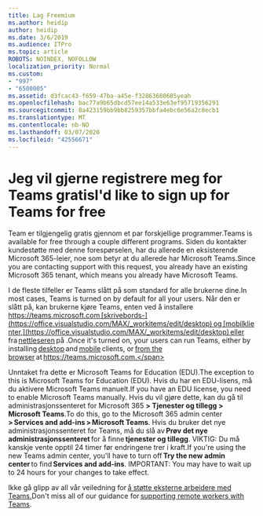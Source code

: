 ```yaml
---
title: Lag Freemium
ms.author: heidip
author: heidip
ms.date: 3/6/2019
ms.audience: ITPro
ms.topic: article
ROBOTS: NOINDEX, NOFOLLOW
localization_priority: Normal
ms.custom:
- "997"
- "6500005"
ms.assetid: d3fcac43-f659-47ba-a45e-f32863680685yeah
ms.openlocfilehash: bac77a9b65dbcd57ee14a533e63ef95719356291
ms.sourcegitcommit: 8a423159bb9bb8259357bbfa4ebc6e56a2c8ecb1
ms.translationtype: MT
ms.contentlocale: nb-NO
ms.lasthandoff: 03/07/2020
ms.locfileid: "42556671"
---
```

# <a name="id-like-to-sign-up-for-teams-for-free"></a><span data-ttu-id="8e56f-102">Jeg vil gjerne registrere meg for Teams gratis</span><span class="sxs-lookup"><span data-stu-id="8e56f-102">I'd like to sign up for Teams for free</span></span>

<span data-ttu-id="8e56f-103">Team er tilgjengelig gratis gjennom et par forskjellige programmer.</span><span class="sxs-lookup"><span data-stu-id="8e56f-103">Teams is available for free through a couple different programs.</span></span> <span data-ttu-id="8e56f-104">Siden du kontakter kundestøtte med denne forespørselen, har du allerede en eksisterende Microsoft 365-leier, noe som betyr at du allerede har Microsoft Teams.</span><span class="sxs-lookup"><span data-stu-id="8e56f-104">Since you are contacting support with this request, you already have an existing Microsoft 365 tenant, which means you already have Microsoft Teams.</span></span>

<span data-ttu-id="8e56f-105">I de fleste tilfeller er Teams slått på som standard for alle brukerne dine.</span><span class="sxs-lookup"><span data-stu-id="8e56f-105">In most cases, Teams is turned on by default for all your users.</span></span> <span data-ttu-id="8e56f-106">Når den er slått på, kan brukerne kjøre Teams, enten ved å installere https://teams.microsoft.com [skrivebords-](https://office.visualstudio.com/MAX/_workitems/edit/desktop) og [mobilklienter,](https://office.visualstudio.com/MAX/_workitems/edit/desktop) eller fra [nettleseren](https://docs.microsoft.com/en-us/MicrosoftTeams/get-clients#mobile-clients) på .</span><span class="sxs-lookup"><span data-stu-id="8e56f-106">Once it's turned on, your users can run Teams, either by installing [desktop](https://office.visualstudio.com/MAX/_workitems/edit/desktop) and [mobile](https://office.visualstudio.com/MAX/_workitems/edit/desktop) clients, or [from the browser](https://docs.microsoft.com/en-us/MicrosoftTeams/get-clients#mobile-clients) at https://teams.microsoft.com.</span></span>

<span data-ttu-id="8e56f-107">Unntaket fra dette er Microsoft Teams for Education (EDU).</span><span class="sxs-lookup"><span data-stu-id="8e56f-107">The exception to this is Microsoft Teams for Education (EDU).</span></span> <span data-ttu-id="8e56f-108">Hvis du har en EDU-lisens, må du aktivere Microsoft Teams manuelt.</span><span class="sxs-lookup"><span data-stu-id="8e56f-108">If you have an EDU license, you need to enable Microsoft Teams manually.</span></span> <span data-ttu-id="8e56f-109">Hvis du vil gjøre dette, kan du gå til administrasjonssenteret for Microsoft 365 **> Tjenester og tillegg > Microsoft Teams**.</span><span class="sxs-lookup"><span data-stu-id="8e56f-109">To do this, go to the Microsoft 365 admin center **> Services and add-ins > Microsoft Teams**.</span></span> <span data-ttu-id="8e56f-110">Hvis du bruker det nye administrasjonssenteret for Teams, må du slå av **Prøv det nye administrasjonssenteret** for å finne **tjenester og tillegg**. VIKTIG: Du må kanskje vente opptil 24 timer før endringene trer i kraft.</span><span class="sxs-lookup"><span data-stu-id="8e56f-110">If you're using the new Teams admin center, you'll have to turn off **Try the new admin center** to find **Services and add-ins**. IMPORTANT: You may have to wait up to 24 hours for your changes to take effect.</span></span>

<span data-ttu-id="8e56f-111">Ikke gå glipp av all vår veiledning for [å støtte eksterne arbeidere med Teams.](https://docs.microsoft.com/en-us/MicrosoftTeams/support-remote-work-with-teams)</span><span class="sxs-lookup"><span data-stu-id="8e56f-111">Don't miss all of our guidance for [supporting remote workers with Teams](https://docs.microsoft.com/en-us/MicrosoftTeams/support-remote-work-with-teams).</span></span>
